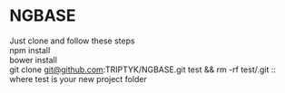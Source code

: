 NGBASE
======
Just clone and follow these steps<br />
npm install<br />
bower install<br />
git clone git@github.com:TRIPTYK/NGBASE.git test && rm -rf test/.git :: where test is your new project folder<br />
